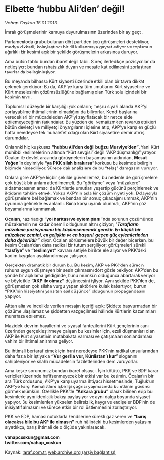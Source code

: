 # Elbette ‘hubbu Ali’den’ değil!

*Vahap Coşkun 18.01.2013*

<div class="yazi"><p>İmralı görüşmelerinin kamuya duyurulmasının üzerinden bir ay geçti. </p>
<p>Parlamentoda grubu bulunan dört partiden üçü görüşmeleri destekliyor, medya dikkatli; kolaylaştırıcı bir dil kullanmaya gayret ediyor ve toplumun ağırlıklı bir kesimi açık bir şekilde görüşmelerin arkasında duruyor. </p>
<p>Ama bütün tablo bundan ibaret değil tabii. Süreç ilerledikçe pozisyonlar da netleşiyor; bundan rahatsızlık duyan ve mesafe kat edilmesini zorlaştıran tavırlar da belirginleşiyor. </p>
<p>Bu meyanda bilhassa Kürt siyaseti üzerinde etkili olan bir tavra dikkat çekmek gerekiyor: Bu da, AKP’ye karşı tüm umutlarını Kürt siyasetine ve Kürt meselesinin çözümsüzlüğüne bağlamış olan Türk solu içindeki bir kesimin tavrı. </p>
<p>Toplumsal düzeyde bir karşılığı yok onların; meşru siyasi alanda AKP’yi zorlayabilme ihtimallerinin olmadığını da biliyorlar. Kendi başlarına verecekleri bir mücadeleden AKP’yi zayıflatacak bir netice elde edilemeyeceğinin farkındalar. Bu yüzden de, Kemalizm’den tevarüs ettikleri bütün devletçi ve milliyetçi önyargılarını içlerine atıp, AKP’ye karşı en güçlü hatta neredeyse tek muhalefet odağı olan Kürt siyasetine demir atmış durumdalar.</p>
<p>Onlarınki hiç kuşkusuz <b>“hubbu Ali’den değil buğzu Muaviye’den”</b>. Yani Kürt muhibbi kesilmelerinin altında “Kürt sevgisi” değil “AKP düşmanlığı” yatıyor. Öcalan ile devlet arasında görüşmelerin başlamasının ardından, <b>Mesut Yeğen</b>’in deyimiyle <b>“ya PKK silah bırakırsa” </b>korkusu bu kesimde belirgin biçimde hissediliyor. Sürece dair analizlere de bu “telaş” damgasını vuruyor. </p>
<p>Onlara göre AKP’ye hiçbir şekilde güvenilemez, bu nedenle de görüşmelere çok büyük bir anlam atfedilmemeli. Bu “görüşme” veya “müzakere” aldatmacasının amacı da Kürtlerde umutları yeşertip gücünü perçinlemek ve iktidarını tahkim etmek. Yoksa AKP’nin asla bir çözüm niyeti yok. Dolayısıyla görüşmelere bel bağlamak ve bundan bir sonuç çıkacağını ummak, AKP’nin oyununa gelmekle eş anlamlı. Buna karşı uyanık olunmalı, AKP’nin göz boyamalarına kanmamalı.<br/><br/><b>Öcalan</b>, hazırladığı <b>“yol haritası ve eylem planı”</b>nda sorunun çözümünde müzakerenin ne kadar önemli olduğunun altını çiziyor; <b><i>“Tarafların müzakere pozisyonunu hiç küçümsememek gerekir. En küçük bir müzakere zemini, en gelişkin ve en başarılı geçen güç eylemlerinden daha değerlidir”</i></b> diyor. Öcalan görüşmelere büyük bir değer biçerken, bu kesim Öcalan’dan daha radikal bir tutum sergiliyor; görüşmeleri sürekli <b>“tasfiye”</b> ve <b>“teslimiyet” </b>kavram setiyle birlikte ele alıyor ve PKK’deki kadim kaygıları ayaklandırmaya çalışıyor. </p>
<p>Gerçekten dramatik bir durum bu. Bu kesim, AKP ve PKK’den sürecin ruhuna uygun düşmeyen bir sesin çıkmasını dört gözle bekliyor. AKP’den bu yönde bir açıklama geldiğinde, bunu mümkün olduğunca abartarak veriyor ve böylelikle <b>“AKP ile olmaz”</b> düşüncesini işliyor. Aynı şekilde PKK’den de, görüşmeden çok silaha vurgu yapan aktörlere kulak kabartıyor; bunun “PKK’nin hissiyatını yansıtan asıl düşünce” olduğunun propagandasını yapıyor. </p>
<p>Alttan alta ve incelikle verilen mesajın içeriği açık: Şiddete başvurmadan bir çözüme ulaşılamaz ve şiddetten vazgeçilmesi hâlinde Kürtlerin kazanımları muhafaza edilemez. </p>
<p>Mazideki devrim hayallerini ve siyasal fantezilerini Kürt gençlerinin canı üzerinden gerçekleştirmeye çalışan bu kesimler için, ezeli düşmanları olan AKP ile Kürt siyasetinin mutabakata varması ve çatışmaları sonlandırması vahim bir ihtimal anlamına geliyor. </p>
<p>Bu ihtimali bertaraf etmek için hani neredeyse PKK’nin radikal unsurlarından daha fazla bir iştiyakla <b>“Vur gerilla vur, Kürdistan’ı kur” </b>sloganını sahipleniyor ve silahlı mücadelenin faziletlerinden dem vuruyorlar.</p>
<p>Ama keşke sorunumuz bundan ibaret olsaydı. İşin kötüsü, PKK ve BDP karar vericileri üzerinde hafifsenmeyecek bir etkisi var bu kesimin. Öcalan’ın bir ara Türk ordusunu, AKP’ye karşı uyarma ihtiyacı hissetmesinde, Tuğluk’un AKP’ye karşı Kemalistlere işbirliği çağrısı yapmasında bu etkinin gücünü görmek mümkün. Özellikle PKK’de <b>“Ankara grubu”</b> olarak bilinen ekip bu kesimlerle aynı ideolojik bakışı paylaşıyor ve aynı dalga boyunda siyaset yapıyor. Bu kesimlerden yükselen belirsizlik, kaygı ve endişeler BDP’nin de inisiyatif almasını ve sürece etkin bir rol üstlenmesini zorlaştırıyor. </p>
<p>PKK ve BDP, hamasi nutuklarla kendilerine sürekli gaz veren ve <b>“barış olacaksa bile bu AKP ile olmasın”</b> ruh hâlindeki bu kesimlerden yakasını sıyırdıkça, barış ihtimali de o ölçüde yakınlaşacak.<br/><br/><b>vahapcoskun@gmail.com<br/></b><b>twitter.com/vahap_coskun</b></p>
</div>

Kaynak: [taraf.com.tr](http://www.taraf.com.tr/vahap-coskun/makale-elbette-hubbu-ali-den-degil.htm), [web.archive.org (arşiv bağlantısı)](http://web.archive.org/web/20131107145640/http://www.taraf.com.tr/vahap-coskun/makale-elbette-hubbu-ali-den-degil.htm)
